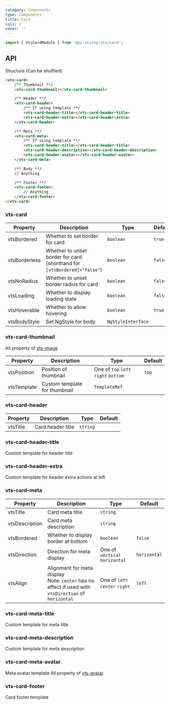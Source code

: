 ```yaml
---
category: Components
type: Components
title: Card
cols: 1
cover: ''
---
```


```ts
import { VtsCardModule } from '@ui-vts/ng-vts/card';
```

## API

Structure (Can be shuffled)

```html
<vts-card>
    /** Thumbnail **/
    <vts-card-thumbnail></vts-card-thumbnail>

    /** Header **/
    <vts-card-header>
        /** If using template **/
        <vts-card-header-title></vts-card-header-title>
        <vts-card-header-extra></vts-card-header-extra>
    </vts-card-header>

    /** Meta **/
    <vts-card-meta>
        /** If using template **/
        <vts-card-header-title></vts-card-header-title>
        <vts-card-header-description></vts-card-header-description>
        <vts-card-header-avatar></vts-card-header-avatar>
    </vts-card-meta>

    /** Body **/
    // Anything

    /** Footer **/
    <vts-card-footer>
        // Anything
    </vts-card-footer>
</vts-card>
```

### vts-card

| Property             | Description                                                                | Type                                         | Default |
|----------------------|----------------------------------------------------------------------------|----------------------------------------------|---------|
| vtsBordered          | Whether to set border for card                                             | `boolean`                                    | `true`  |
| vtsBorderless        | Whether to unset border for card (shorthand for `[vtsBordered]="false"`)   | `boolean`                                    | `false` |
| vtsNoRadius          | Whether to unset border radius for card                                    | `boolean`                                    | `false` |
| vtsLoading           | Whether to display loading state                                           | `boolean`                                    | `false` |
| vtsHoverable         | Whether to allow hovering                                                  | `boolean`                                    | `true`  |
| vtsBodyStyle         | Set NgStyle for body                                                       | `NgStyleInterface`                           |         |

### vts-card-thumbnail

All property of [vts-image](./components/avatar/en)

| Property           | Description                      | Type                                     | Default |
|--------------------|---------------------------------|-------------------------------------------|---------|
| vtsPosition        | Position of thumbnail           | One of `top` `left` `right` `bottom`      | `top`   |
| vtsTemplate        | Custom template for thumbnail   | `TemplateRef`                             |         |

### vts-card-header

| Property           | Description         | Type                            | Default |
|--------------------|---------------------|---------------------------------|---------|
| vtsTitle           | Card header title   | `string`                        |         |

### vts-card-header-title

Custom template for header title

### vts-card-header-extra

Custom template for header extra actions at left

### vts-card-meta

| Property       | Description                                                                                              | Type                           | Default      |
| -------------- | -------------------------------------------------------------------------------------------------------- | ------------------------------ | ------------ |
| vtsTitle       | Card meta title                                                                                          | `string`                       |              |
| vtsDescription | Card meta description                                                                                    | `string`                       |              |
| vtsBordered    | Whether to display border at bottom                                                                      | `boolean`                      | `false`      |
| vtsDirection   | Direction for meta display                                                                               | One of `vertical` `horizontal` | `horizontal` |
| vtsAlign       | Alignment for meta display<br />Note: `center` has no effect if used with `vtsDirection` of `horizontal` | One of `left` `center` `right` | `left`       |

### vts-card-meta-title

Custom template for meta title

### vts-card-meta-description

Custom template for meta description

### vts-card-meta-avatar

Meta avatar template
All property of [vts-avatar](/uikit/components/avatar/en)

### vts-card-footer

Card footer template